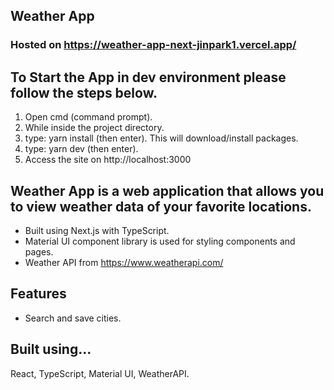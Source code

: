 ## Weather App

### Hosted on https://weather-app-next-jinpark1.vercel.app/

## To Start the App in dev environment please follow the steps below.
1. Open cmd (command prompt).
2. While inside the project directory.
3. type: yarn install (then enter). This will download/install packages.
4. type: yarn dev (then enter).
5. Access the site on http://localhost:3000

## Weather App is a web application that allows you to view weather data of your favorite locations.

* Built using Next.js with TypeScript.
* Material UI component library is used for styling components and pages.
* Weather API from https://www.weatherapi.com/

## Features
* Search and save cities.

## Built using...
React, TypeScript, Material UI, WeatherAPI.
